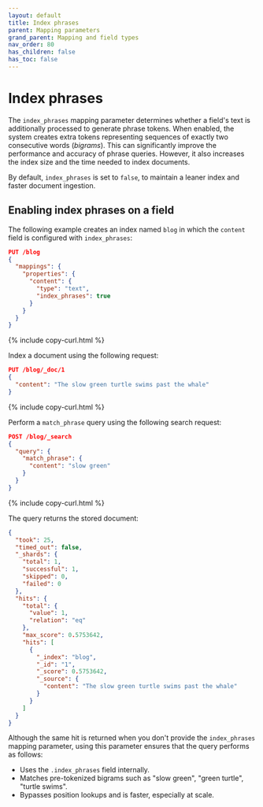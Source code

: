```yaml
---
layout: default
title: Index phrases
parent: Mapping parameters
grand_parent: Mapping and field types
nav_order: 80
has_children: false
has_toc: false
---
```


# Index phrases

The `index_phrases` mapping parameter determines whether a field's text is additionally processed to generate phrase tokens. When enabled, the system creates extra tokens representing sequences of exactly two consecutive words (_bigrams_). This can significantly improve the performance and accuracy of phrase queries. However, it also increases the index size and the time needed to index documents.

By default, `index_phrases` is set to `false`, to maintain a leaner index and faster document ingestion.

## Enabling index phrases on a field

The following example creates an index named `blog` in which the `content` field is configured with `index_phrases`:

```json
PUT /blog
{
  "mappings": {
    "properties": {
      "content": {
        "type": "text",
        "index_phrases": true
      }
    }
  }
}
```
{% include copy-curl.html %}

Index a document using the following request:

```json
PUT /blog/_doc/1
{
  "content": "The slow green turtle swims past the whale"
}
```
{% include copy-curl.html %}

Perform a `match_phrase` query using the following search request:

```json
POST /blog/_search
{
  "query": {
    "match_phrase": {
      "content": "slow green"
    }
  }
}
```
{% include copy-curl.html %}

The query returns the stored document:

```json
{
  "took": 25,
  "timed_out": false,
  "_shards": {
    "total": 1,
    "successful": 1,
    "skipped": 0,
    "failed": 0
  },
  "hits": {
    "total": {
      "value": 1,
      "relation": "eq"
    },
    "max_score": 0.5753642,
    "hits": [
      {
        "_index": "blog",
        "_id": "1",
        "_score": 0.5753642,
        "_source": {
          "content": "The slow green turtle swims past the whale"
        }
      }
    ]
  }
}
```

Although the same hit is returned when you don't provide the `index_phrases` mapping parameter, using this parameter ensures that the query performs as follows:

- Uses the `.index_phrases` field internally.
- Matches pre-tokenized bigrams such as "slow green", "green turtle", "turtle swims".
- Bypasses position lookups and is faster, especially at scale.